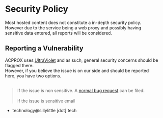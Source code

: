 # Security Policy

Most hosted content does not constitute a in-depth security policy.\
However due to the service being a web proxy and possibly having sensitive data entered, all reports will be considered.

## Reporting a Vulnerability

ACPROX uses [UltraViolet](https://github.com/titaniumnetwork-dev/Ultraviolet) and as such, general security concerns should be flagged there.\
However, if you believe the issue is on our side and should be reported here, you have two options. <br><br>

> If the issue is non sensitive. A [normal bug request](https://github.com/kiyarose/SillyLittleFiles/issues/new/choose) can be filed. <br><br>
> If the issue is sensitive email

- technology@sillylittle \[dot] tech
